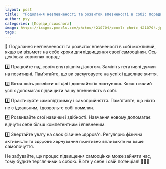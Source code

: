 ```yaml
---
layout: post
title:  "Подолання невпевненості та розвиток впевненості в собі: поради для підвищення самооцінки."
author: psy
categories: [Поради_психолога]
image: https://images.pexels.com/photos/4218704/pexels-photo-4218704.jpeg?auto=compress&cs=tinysrgb&fit=crop&h=627&w=1200
tags: 
---
```


🌟 Подолання невпевненості та розвиток впевненості в собі можливий, якщо ви візьмете на себе кроки для підвищення своєї самооцінки. Ось декілька корисних порад:

1️⃣ Працюйте над своїм внутрішнім діалогом. Замініть негативні думки на позитивні. Пам'ятайте, що ви заслуговуєте на успіх і щасливе життя.

2️⃣ Встановіть реалістичні цілі і досягайте їх поступово. Кожен малий успіх допомагає підвищити вашу впевненість в собі.

3️⃣ Практикуйте самопідтримку і самоприйняття. Пам'ятайте, що ніхто не є ідеальним, і дозвольте собі помилки.

4️⃣ Розвивайте свої навички і здібності. Навчання новому допомагає відчути себе більш компетентним і впевненим.

5️⃣ Звертайте увагу на своє фізичне здоров'я. Регулярна фізична активність та здорове харчування позитивно впливають на ваше самопочуття.

Не забувайте, що процес підвищення самооцінки може зайняти час, тому будьте терплячими з собою. Вірте у себе і свій потенціал! 🌺🌈🌟


